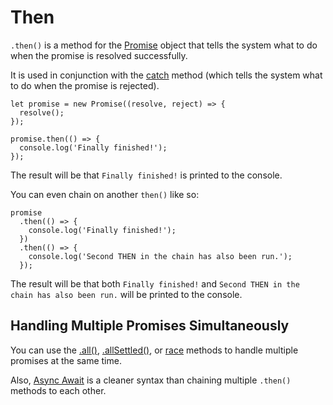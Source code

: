 # Then

`.then()` is a method for the [Promise](https://github.com/toddcf/code-snippets/blob/master/javascript/objects/promise/promise-overview.md) object that tells the system what to do when the promise is resolved successfully.

It is used in conjunction with the [catch](https://github.com/toddcf/code-snippets/blob/master/javascript/objects/promise/promise-methods/catch.md) method (which tells the system what to do when the promise is rejected).


```
let promise = new Promise((resolve, reject) => {
  resolve();
});

promise.then(() => {
  console.log('Finally finished!');
});
```

The result will be that `Finally finished!` is printed to the console.

You can even chain on another `then()` like so:

```
promise
  .then(() => {
    console.log('Finally finished!');
  })
  .then(() => {
    console.log('Second THEN in the chain has also been run.');
  });
```

The result will be that both `Finally finished!` and `Second THEN in the chain has also been run.` will be printed to the console.


## Handling Multiple Promises Simultaneously

You can use the [.all()](https://github.com/toddcf/code-snippets/blob/master/javascript/objects/promise/promise-methods/all.md), [.allSettled()](https://github.com/toddcf/code-snippets/blob/master/javascript/objects/promise/promise-methods/allSettled.md), or [race](https://github.com/toddcf/code-snippets/blob/master/javascript/objects/promise/promise-methods/race.md) methods to handle multiple promises at the same time.

Also, [Async Await](https://github.com/toddcf/code-snippets/blob/master/javascript/objects/promise/promise-methods/async-await.md) is a cleaner syntax than chaining multiple `.then()` methods to each other.